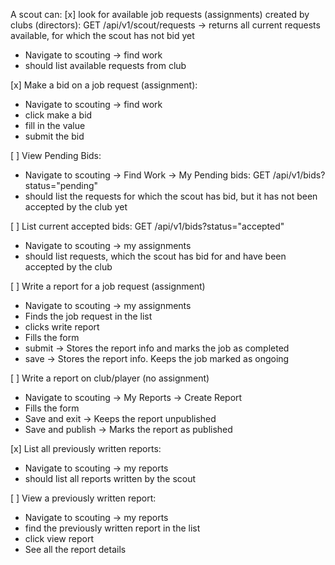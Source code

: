 A scout can:
[x] look for available job requests (assignments) created by clubs (directors): GET /api/v1/scout/requests -> returns all current requests available, for which the scout has not bid yet

  - Navigate to scouting -> find work
  - should list available requests from club

[x] Make a bid on a job request (assignment):
  - Navigate to scouting -> find work
  - click make a bid
  - fill in the value
  - submit the bid

[ ] View Pending Bids:
  - Navigate to scouting -> Find Work -> My Pending bids: GET /api/v1/bids?status="pending"
  - should list the requests for which the scout has bid, but it has not been accepted by the club yet

[ ] List current accepted bids: GET /api/v1/bids?status="accepted"
  - Navigate to scouting -> my assignments
  - should list requests, which the scout has bid for and have been accepted by the club

[ ] Write a report for a job request (assignment)
  - Navigate to scouting -> my assignments
  - Finds the job request in the list
  - clicks write report
  - Fills the form
  - submit -> Stores the report info and marks the job as completed
  - save -> Stores the report info. Keeps the job marked as ongoing

[ ] Write a report on club/player (no assignment)
  - Navigate to scouting -> My Reports -> Create Report
  - Fills the form
  - Save and exit -> Keeps the report unpublished
  - Save and publish -> Marks the report as published

[x] List all previously written reports:
  - Navigate to scouting -> my reports
  - should list all reports written by the scout

[ ] View a previously written report:
  - Navigate to scouting -> my reports
  - find the previously written report in the list
  - click view report
  - See all the report details
